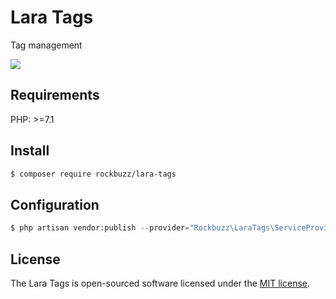 # Lara Tags

Tag management

<p><img src="https://github.com/rockbuzz/lara-tags/workflows/Main/badge.svg"/></p>

## Requirements

PHP: >=7.1

## Install

```bash
$ composer require rockbuzz/lara-tags
```

## Configuration
```php
$ php artisan vendor:publish --provider="Rockbuzz\LaraTags\ServiceProvider" --tag="config"
```

## License

The Lara Tags is open-sourced software licensed under the [MIT license](https://opensource.org/licenses/MIT).